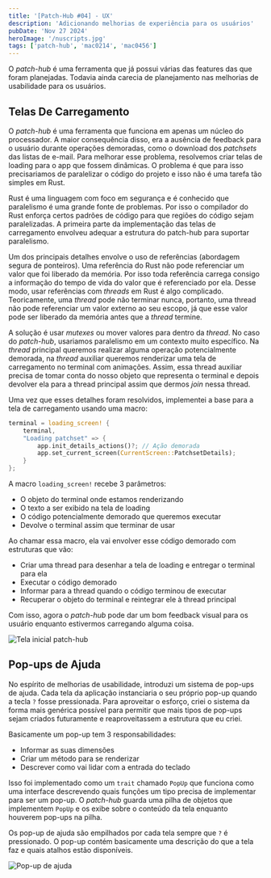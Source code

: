 ```yaml
---
title: '[Patch-Hub #04] - UX'
description: 'Adicionando melhorias de experiência para os usuários'
pubDate: 'Nov 27 2024'
heroImage: '/nuscripts.jpg'
tags: ['patch-hub', 'mac0214', 'mac0456']
---
```


O *patch-hub* é uma ferramenta que já possui várias das features das que foram planejadas. Todavia ainda carecia de 
planejamento nas melhorias de usabilidade para os usuários.

## Telas De Carregamento

O *patch-hub* é uma ferramenta que funciona em apenas um núcleo do processador. A maior consequência disso, era a 
ausência de feedback para o usuário durante operações demoradas, como o download dos *patchsets* das listas de e-mail. 
Para melhorar esse problema, resolvemos criar telas de loading para o app que fossem dinâmicas. O problema é que para 
isso precisariamos de paralelizar o código do projeto e isso não é uma tarefa tão simples em Rust.

Rust é uma linguagem com foco em segurança e é conhecido que paralelismo é uma grande fonte de problemas. Por isso o 
compilador do Rust enforça certos padrões de código para que regiões do código sejam paralelizadas. A primeira parte 
da implementação das telas de carregamento envolveu adequar a estrutura do patch-hub para suportar paralelismo.

Um dos principais detalhes envolve o uso de referências (abordagem segura de ponteiros). Uma referência do Rust não 
pode referenciar um valor que foi liberado da memória. Por isso toda referência carrega consigo a informação do tempo 
de vida do valor que é referenciado por ela. Desse modo, usar referências com *threads* em Rust é algo complicado. 
Teoricamente, uma *thread* pode não terminar nunca, portanto, uma thread não pode referenciar um valor externo ao seu 
escopo, já que esse valor pode ser liberado da memória antes que a *thread* termine.

A solução é usar *mutexes* ou mover valores para dentro da *thread*. No caso do *patch-hub*, usariamos paralelismo em 
um contexto muito específico. Na *thread* principal queremos realizar alguma operação potencialmente demorada, na 
*thread* auxiliar queremos renderizar uma tela de carregamento no terminal com animações. Assim, essa thread auxiliar 
precisa de tomar conta do nosso objeto que representa o terminal e depois devolver ela para a thread principal assim 
que dermos *join* nessa thread.

Uma vez que esses detalhes foram resolvidos, implementei a base para a tela de carregamento usando uma macro:

```rs
terminal = loading_screen! {
    terminal,
    "Loading patchset" => {
        app.init_details_actions()?; // Ação demorada
        app.set_current_screen(CurrentScreen::PatchsetDetails);
    }
};
```

A macro `loading_screen!` recebe 3 parâmetros:

- O objeto do terminal onde estamos renderizando
- O texto a ser exibido na tela de loading
- O código potencialmente demorado que queremos executar
- Devolve o terminal assim que terminar de usar

Ao chamar essa macro, ela vai envolver esse código demorado com estruturas que vão:

- Criar uma thread para desenhar a tela de loading e entregar o terminal para ela
- Executar o código demorado
- Informar para a thread quando o código terminou de executar
- Recuperar o objeto do terminal e reintegrar ele à thread principal

Com isso, agora o *patch-hub* pode dar um bom feedback visual para os usuário enquanto estivermos carregando alguma coisa.

<img src="/assets/projects/patch-hub/patch-hub-loading-screen.png" alt="Tela inicial patch-hub"></img>

## Pop-ups de Ajuda

No espírito de melhorias de usabilidade, introduzi um sistema de pop-ups de ajuda. Cada tela da aplicação instanciaria 
o seu próprio pop-up quando a tecla `?` fosse pressionada. Para aproveitar o esforço, criei o sistema da forma mais 
genérica possível para permitir que mais tipos de pop-ups sejam criados futuramente e reaproveitassem a estrutura que 
eu criei.

Basicamente um pop-up tem 3 responsabilidades:

- Informar as suas dimensões
- Criar um método para se renderizar
- Descrever como vai lidar com a entrada do teclado

Isso foi implementado como um `trait` chamado `PopUp` que funciona como uma interface descrevendo quais funções um tipo 
precisa de implementar para ser um pop-up. O *patch-hub* guarda uma pilha de objetos que implementem `PopUp` e os exibe 
sobre o conteúdo da tela enquanto houverem pop-ups na pilha.

Os pop-up de ajuda são empilhados por cada tela sempre que `?` é pressionado. O pop-up contém basicamente uma descrição do
que a tela faz e quais atalhos estão disponíveis.

<img src="/assets/projects/patch-hub/help-pop-up.png" alt="Pop-up de ajuda"></img>
